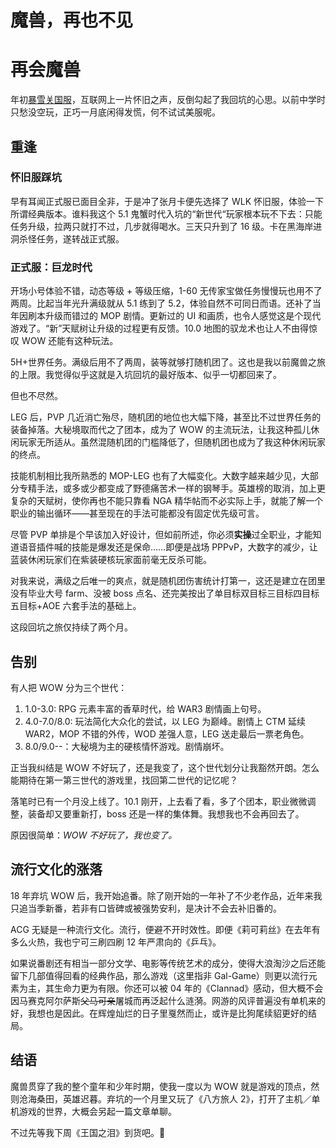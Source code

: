 # 魔兽，再也不见


# 再会魔兽

年初[暴雪关国服](./../byebye-blizzard/)，互联网上一片怀旧之声，反倒勾起了我回坑的心思。以前中学时只愁没空玩，正巧一月底闲得发慌，何不试试美服呢。

## 重逢

### 怀旧服踩坑

早有耳闻正式服已面目全非，于是冲了张月卡便先选择了 WLK 怀旧服，体验一下所谓经典版本。谁料我这个 5.1 鬼蟹时代入坑的“新世代“玩家根本玩不下去：只能任务升级，拉两只就打不过，几步就得喝水。三天只升到了 16 级。卡在黑海岸进洞杀怪任务，遂转战正式服。

### 正式服：巨龙时代

开场小号体验不错，动态等级 + 等级压缩，1-60 无传家宝做任务慢慢玩也用不了两周。比起当年光升满级就从 5.1 练到了 5.2，体验自然不可同日而语。还补了当年因刷本升级而错过的 MOP 剧情。更新过的 UI 和画质，也令人感觉这是个现代游戏了。“新”天赋树让升级的过程更有反馈。10.0 地图的驭龙术也让人不由得惊叹 WOW 还能有这种玩法。

5H+世界任务。满级后用不了两周，装等就够打随机团了。这也是我以前魔兽之旅的上限。我觉得似乎这就是入坑回坑的最好版本、似乎一切都回来了。

但也不尽然。

LEG 后，PVP 几近消亡殆尽，随机团的地位也大幅下降，甚至比不过世界任务的装备掉落。大秘境取而代之了团本，成为了 WOW 的主流玩法，让我这种孤儿休闲玩家无所适从。虽然混随机团的门槛降低了，但随机团也成为了我这种休闲玩家的终点。

技能机制相比我所熟悉的 MOP-LEG 也有了大幅变化。大数字越来越少见，大部分专精手法，或多或少都变成了野德痛苦术一样的钢琴手。英雄榜的取消，加上更复杂的天赋树，使你再也不能只靠看 NGA 精华帖而不必实际上手，就能了解一个职业的输出循环——甚至现在的手法可能都没有固定优先级可言。

尽管 PVP 单排是个早该加入好设计，但如前所述，你必须**实操**过全职业，才能知道语音插件喊的技能是爆发还是保命……即便是战场 PPPvP，大数字的减少，让蓝装休闲玩家们在紫装硬核玩家面前毫无反杀可能。

对我来说，满级之后唯一的爽点，就是随机团伤害统计打第一，这还是建立在团里没有毕业大号 farm、没被 boss 点名、还完美按出了单目标双目标三目标四目标五目标+AOE 六套手法的基础上。

这段回坑之旅仅持续了两个月。

## 告别

有人把 WOW 分为三个世代：

1. 1.0-3.0: RPG 元素丰富的香草时代，给 WAR3 剧情画上句号。
2. 4.0-7.0/8.0: 玩法简化大众化的尝试，以 LEG 为巅峰。剧情上 CTM 延续 WAR2，MOP 不错的外传，WOD 差强人意，LEG 送走最后一票老角色。
3. 8.0/9.0--：大秘境为主的硬核情怀游戏。剧情崩坏。

正当我纠结是 WOW 不好玩了，还是我变了，这个世代划分让我豁然开朗。怎么能期待在第一第三世代的游戏里，找回第二世代的记忆呢？

落笔时已有一个月没上线了。10.1 刚开，上去看了看，多了个团本，职业微微调整，装备却又要重新打，boss 还是一样的集体舞。我想我也不会再回去了。

原因很简单：_WOW 不好玩了，我也变了。_

## 流行文化的涨落

18 年弃坑 WOW 后，我开始追番。除了刚开始的一年补了不少老作品，近年来我只追当季新番，若非有口皆碑或被强势安利，是决计不会去补旧番的。

ACG 无疑是一种流行文化。流行，便避不开时效性。即便《莉可莉丝》在去年有多么火热，我也宁可三刷四刷 12 年严肃向的《乒乓》。

如果说番剧还有相当一部分文学、电影等传统艺术的成分，使得大浪淘沙之后还能留下几部值得回看的经典作品，那么游戏（这里指非 Gal-Game）则更以流行元素为主，其生命力更为有限。你还可以被 04 年的《Clannad》感动，但大概不会因马赛克阿尔萨斯~~父马可亲~~屠城而再泛起什么涟漪。网游的风评普遍没有单机来的好，我想也是因此。在辉煌灿烂的日子里戛然而止，或许是比狗尾续貂更好的结局。

## 结语

魔兽贯穿了我的整个童年和少年时期，使我一度以为 WOW 就是游戏的顶点，然则沧海桑田，英雄迟暮。弃坑的一个月里又玩了《八方旅人 2》，打开了主机／单机游戏的世界，大概会另起一篇文章单聊。

不过先等我下周《王国之泪》到货吧。🐶

